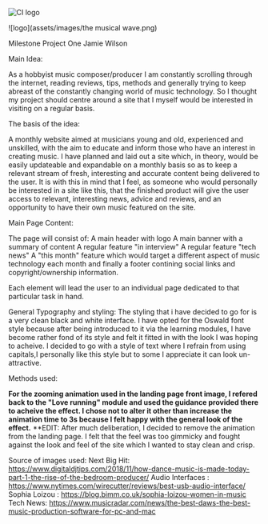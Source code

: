![CI logo](https://codeinstitute.s3.amazonaws.com/fullstack/ci_logo_small.png)

![logo](assets/images/the musical wave.png)

Milestone Project One Jamie Wilson

Main Idea:

As a hobbyist music composer/producer I am constantly scrolling through the internet, reading reviews, tips, methods and generally trying to keep abreast of the constantly changing world of music technology. So I thought my project should centre around a site that I myself would be interested in visiting on a regular basis.

The basis of the idea:

A monthly website aimed at musicians young and old, experienced and unskilled, with the aim to educate and inform those who have an interest in creating music. I have planned and laid out a site which, in theory, would be easily updateable and expandable on a monthly basis so as to keep a relevant stream of fresh, interesting and accurate content being delivered to the user. It is with this in mind that I feel, as someone who would personally be interested in a site like this, that the finished product will give the user access to relevant, interesting news, advice and reviews, and an opportunity to have their own music featured on the site.

Main Page Content:

The page will consist of:
A main header with logo
A main banner with a summary of content
A regular feature "in interview"
A regular feature "tech news"
A "this month" feature which would target a different aspect of music technology each month
and finally a footer contining social links and copyright/ownership information.

Each element will lead the user to an individual page dedicated to that particular task in hand.

General Typography and styling:
The styling that i have decided to go for is a very clean black and white interface.  I have opted for the Oswald font style because after being introduced to it via the learning modules, I have become rather fond of its style and felt it fitted in with the look I was hoping to acheive. I decided to go with a style of text where I refrain from using capitals,I personally like this style but to some I appreciate it can look un-attractive.

Methods used:

**For the zooming animation used in the landing page front image, I refered back to the "Love running" module and used the guidance provided there to acheive the effect. I chose not to alter it other than increase the animation time to 3s because I felt happy with the general look of the effect.**
**EDIT: After much deliberation, I decided to remove the animation from the landing page. I felt that the feel was too gimmicky and fought against the look and feel of the site which I wanted to stay clean and crisp.



Source of images used: Next Big Hit: https://www.digitaldjtips.com/2018/11/how-dance-music-is-made-today-part-1-the-rise-of-the-bedroom-producer/ Audio Interfaces : https://www.nytimes.com/wirecutter/reviews/best-usb-audio-interface/ Sophia Loizou : https://blog.bimm.co.uk/sophia-loizou-women-in-music Tech News: https://www.musicradar.com/news/the-best-daws-the-best-music-production-software-for-pc-and-mac
